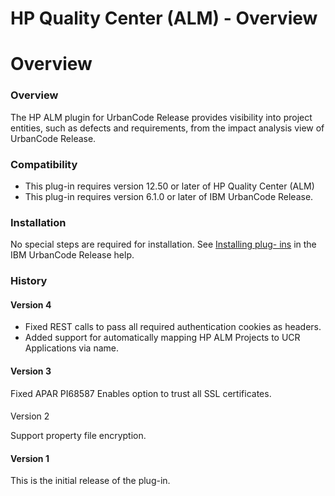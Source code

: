 
HP Quality Center (ALM) - Overview
==================================

# Overview


### Overview




The HP ALM plugin for UrbanCode Release provides visibility into project entities, such as defects
and requirements, from the impact analysis view of UrbanCode Release.

### Compatibility

* This plug-in requires
version 12.50 or later of HP Quality Center (ALM)
* This plug-in requires version 6.1.0 or later of IBM UrbanCode
Release.

### Installation

No special steps are required for installation. See [Installing plug-
ins](http://www.ibm.com/support/knowledgecenter/SS4GCC_6.1.1/com.ibm.urelease.doc/topics/settings_plugins.html
"Installing plug-ins") in the IBM UrbanCode Release help.

### History

#### Version 4

* Fixed REST calls to pass
all required authentication cookies as headers.
* Added support for automatically mapping HP ALM Projects to UCR
Applications via name.

#### Version 3

Fixed APAR PI68587 Enables option to trust all SSL certificates.

####
Version 2

Support property file encryption.

#### Version 1

This is the initial release of the plug-in.

